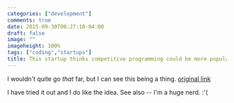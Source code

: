 ```yaml
---
categories: ["development"]
comments: true
date: 2015-09-30T00:27:18-04:00
draft: false
image: ""
imageheight: 100%
tags: ["coding","startups"]
title: This startup thinks competitive programming could be more popular than college football
---
```


I wouldn't quite go *that* far, but I can see this being a thing. [original link](http://www.businessinsider.com/codefights-thinks-competitive-programming-can-be-a-spectator-sport-2015-9)<!--more-->

I have tried it out and I do like the idea. See also -- I'm a huge nerd. :'(